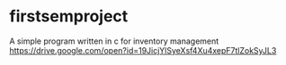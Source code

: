 # firstsemproject
A simple program written in c for inventory management
https://drive.google.com/open?id=19JicjYlSyeXsf4Xu4xepF7tlZokSyJL3
